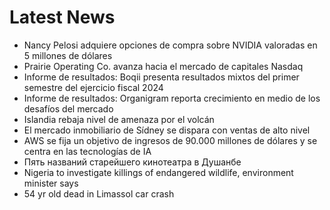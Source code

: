 # Latest News
-  Nancy Pelosi adquiere opciones de compra sobre NVIDIA valoradas en 5 millones de dólares
-  Prairie Operating Co. avanza hacia el mercado de capitales Nasdaq
-  Informe de resultados: Boqii presenta resultados mixtos del primer semestre del ejercicio fiscal 2024
-  Informe de resultados: Organigram reporta crecimiento en medio de los desafíos del mercado
-  Islandia rebaja nivel de amenaza por el volcán
-  El mercado inmobiliario de Sídney se dispara con ventas de alto nivel
-  AWS se fija un objetivo de ingresos de 90.000 millones de dólares y se centra en las tecnologías de IA
-  Пять названий старейшего кинотеатра в Душанбе
-  Nigeria to investigate killings of endangered wildlife, environment minister says
-  54 yr old dead in Limassol car crash
